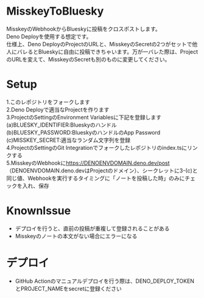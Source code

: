 # MisskeyToBluesky
MisskeyのWebhookからBlueskyに投稿をクロスポストします。<br>
Deno Deployを使用する想定です。<br>
仕様上、Deno DeployのProjectのURLと、MisskeyのSecretの2つがセットで他人にバレるとBlueskyに自由に投稿できちゃいます。万が一バレた際は、ProjectのURLを変えて、MisskeyのSecretも別のものに変更してください。<br>

# Setup
1.このレポジトリをフォークします<br>
2.Deno Deployで適当なProjectを作ります<br>
3.ProjectのSettingのEnvironment Variablesに下記を登録します<br>
(a)BLUESKY_IDENTIFIER:Blueskyのハンドル<br>
(b)BLUESKY_PASSWORD:BlueskyのハンドルのApp Password<br>
(c)MISSKEY_SECRET:適当なランダム文字列を登録<br>
4.ProjectのSettingのGit Integrationでフォークしたレポジトリのindex.tsにリンクする<br>
5.MisskeyのWebhookに<a href="https://DENOENVDOMAIN.deno.dev/post">https://DENOENVDOMAIN.deno.dev/post</a>（DENOENVDOMAIN.deno.devはProjectのドメイン）、シークレットに3-(c)と同じ値、Webhookを実行するタイミングに「ノートを投稿した時」のみにチェックを入れ、保存

# KnownIssue
- デプロイを行うと、直前の投稿が重複して登録されることがある
- Misskeyのノートの本文がない場合にエラーになる

# デプロイ
- GitHub Actionのマニュアルデプロイを行う際は、DENO_DEPLOY_TOKENとPROJECT_NAMEをsecretに登録ください
